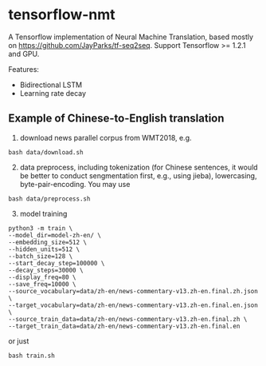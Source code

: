 # tensorflow-nmt
A Tensorflow implementation of Neural Machine Translation, based mostly on https://github.com/JayParks/tf-seq2seq. 
Support Tensorflow >= 1.2.1 and GPU.

Features:
* Bidirectional LSTM
* Learning rate decay

## Example of Chinese-to-English translation
1. download news parallel corpus from WMT2018, e.g.

```
bash data/download.sh
```
2. data preprocess, including tokenization (for Chinese sentences, it would be better to conduct sengmentation first, e.g., using jieba), lowercasing, byte-pair-encoding. You may use

```
bash data/preprocess.sh
```

3. model training
```
python3 -m train \
--model_dir=model-zh-en/ \
--embedding_size=512 \
--hidden_units=512 \
--batch_size=128 \
--start_decay_step=100000 \
--decay_steps=30000 \
--display_freq=80 \
--save_freq=10000 \
--source_vocabulary=data/zh-en/news-commentary-v13.zh-en.final.zh.json \
--target_vocabulary=data/zh-en/news-commentary-v13.zh-en.final.en.json \
--source_train_data=data/zh-en/news-commentary-v13.zh-en.final.zh \
--target_train_data=data/zh-en/news-commentary-v13.zh-en.final.en
```
or just
```
bash train.sh
```
